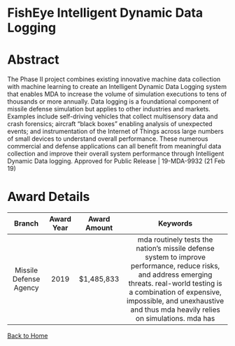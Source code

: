 
FishEye Intelligent Dynamic Data Logging
========================================

# Abstract


The Phase II project combines existing innovative machine data collection with machine learning to create an Intelligent Dynamic Data Logging system that enables MDA to increase the volume of simulation executions to tens of thousands or more annually. Data logging is a foundational component of missile defense simulation but applies to other industries and markets. Examples include self-driving vehicles that collect multisensory data and crash forensics; aircraft “black boxes” enabling analysis of unexpected events; and instrumentation of the Internet of Things across large numbers of small devices to understand overall performance. These numerous commercial and defense applications can all benefit from meaningful data collection and improve their overall system performance through Intelligent Dynamic Data logging. Approved for Public Release | 19-MDA-9932 (21 Feb 19)  

# Award Details

|Branch|Award Year|Award Amount|Keywords|
| :---: | :---: | :---: | :---: |
|Missile Defense Agency|2019|$1,485,833|mda routinely tests the nation’s missile defense system to improve performance, reduce risks, and address emerging threats. real-world testing is a combination of expensive, impossible, and unexhaustive and thus mda heavily relies on simulations. mda has|
  
  


[Back to Home](https://github.com/chrischow/dod_sbir_awards/CC/#1167)